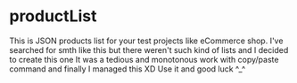 # productList
This is JSON products list for your test projects like eCommerce shop. I've searched for smth like this but there weren't such kind of lists and I decided to create this one
It was a tedious and monotonous work with copy/paste command and finally I managed this XD
Use it and good luck ^_^
